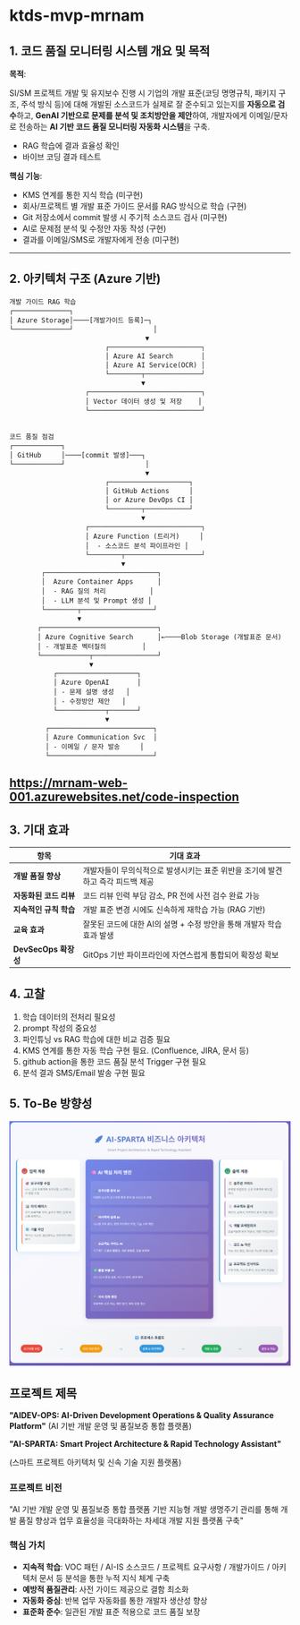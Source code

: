 # ktds-mvp-mrnam

## 1. 코드 품질 모니터링 시스템 개요 및 목적

**목적**:

SI/SM 프로젝트 개발 및 유지보수 진행 시 
기업의 개발 표준(코딩 명명규칙, 패키지 구조, 주석 방식 등)에 대해 개발된 소스코드가 실제로 잘 준수되고 있는지를 **자동으로 검수**하고, **GenAI 기반으로 문제를 분석 및 조치방안을 제안**하여, 개발자에게 이메일/문자로 전송하는 **AI 기반 코드 품질 모니터링 자동화 시스템**을 구축.

- RAG 학습에 결과 효율성 확인
- 바이브 코딩 결과 테스트 

**핵심 기능**:
- KMS 연계를 통한 지식 학습 (미구현)
- 회사/프로젝트 별 개발 표준 가이드 문서를 RAG 방식으로 학습 (구현)
- Git 저장소에서 commit 발생 시 주기적 소스코드 검사 (미구현)
- AI로 문제점 분석 및 수정안 자동 작성 (구현)
- 결과를 이메일/SMS로 개발자에게 전송 (미구현)

---

## 2. 아키텍처 구조 (Azure 기반)
```
개발 가이드 RAG 학습
┌──────────────┐
│ Azure Storage│────[개발가이드 등록]─┐
└──────────────┘                    │
                                  ▼
                        ┌───────────────────────┐
                        │ Azure AI Search       │
                        │ Azure AI Service(OCR) │
                        └────────┬──────────────┘
                                 ▼
                   ┌────────────────────────────┐
                   │ Vector 데이터 생성 및 저장    │
                   └────────────────────────────┘


```
```
코드 품질 점검
┌────────────┐
│ GitHub     │────[commit 발생]───┐
└────────────┘                    │
                                  ▼
                        ┌────────────────────┐
                        │ GitHub Actions     │
                        │ or Azure DevOps CI │
                        └────────┬───────────┘
                                 ▼
                   ┌────────────────────────────┐
                   │ Azure Function (트리거)     │
                   │  - 소스코드 분석 파이프라인 │
                   └────────┬───────────────────┘
                            ▼
        ┌────────────────────────────┐
        │  Azure Container Apps      │
        │  - RAG 질의 처리           │
        │  - LLM 분석 및 Prompt 생성 │
        └────────┬──────────────────┘
                 ▼
       ┌─────────────────────────────┐
       │ Azure Cognitive Search      │←────Blob Storage (개발표준 문서)
       │ - 개발표준 벡터질의         │
       └────────────┬────────────────┘
                    ▼
           ┌────────────────────┐
           │ Azure OpenAI       │
           │ - 문제 설명 생성   │
           │ - 수정방안 제안   │
           └────────────┬───────┘
                        ▼
         ┌──────────────────────────┐
         │ Azure Communication Svc  │
         │ - 이메일 / 문자 발송     │
         └──────────────────────────┘

```
https://mrnam-web-001.azurewebsites.net/code-inspection
---

## 3. 기대 효과

| 항목 | 기대 효과 |
| --- | --- |
| **개발 품질 향상** | 개발자들이 무의식적으로 발생시키는 표준 위반을 조기에 발견하고 즉각 피드백 제공 |
| **자동화된 코드 리뷰** | 코드 리뷰 인력 부담 감소, PR 전에 사전 검수 완료 가능 |
| **지속적인 규칙 학습** | 개발 표준 변경 시에도 신속하게 재학습 가능 (RAG 기반) |
| **교육 효과** | 잘못된 코드에 대한 AI의 설명 + 수정 방안을 통해 개발자 학습 효과 발생 |
| **DevSecOps 확장성** | GitOps 기반 파이프라인에 자연스럽게 통합되어 확장성 확보 |

## 4. 고찰 
1. 학습 데이터의 전처리 필요성 
2. prompt 작성의 중요성 
3. 파인튜닝 vs RAG 학습에 대한 비교 검증 필요
4. KMS 연계를 통한 자동 학습 구현 필요. (Confluence, JIRA, 문서 등)
5. github action을 통한 코드 품질 분석 Trigger 구현 필요
6. 분석 결과 SMS/Email 발송 구현 필요


## 5. To-Be 방향성

![image.png](static/images/image.png)

## 프로젝트 제목

**"AIDEV-OPS: AI-Driven Development Operations & Quality Assurance Platform"**
(AI 기반 개발 운영 및 품질보증 통합 플랫폼)

**"AI-SPARTA: Smart Project Architecture & Rapid Technology Assistant"**

(스마트 프로젝트 아키텍처 및 신속 기술 지원 플랫폼)

### 프로젝트 비전

"AI 기반 개발 운영 및 품질보증 통합 플랫폼 기반 지능형 개발 생명주기 관리를 통해 개발 품질 향상과 업무 효율성을 극대화하는 차세대 개발 지원 플랫폼 구축"

### 핵심 가치

- **지속적 학습**: VOC 패턴 / AI-IS 소스코드 / 프로젝트 요구사항 / 개발가이드 / 아키텍처 문서 등
                 분석을 통한 누적 지식 체계 구축
- **예방적 품질관리**: 사전 가이드 제공으로 결함 최소화
- **자동화 중심**: 반복 업무 자동화를 통한 개발자 생산성 향상
- **표준화 준수**: 일관된 개발 표준 적용으로 코드 품질 보장
